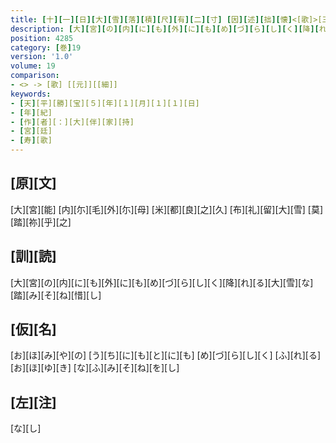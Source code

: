 ```yaml
---
title: [十][一][日][大][雪][落][積][尺][有][二][寸] [因][述][拙][懐]<[歌]>[三][首]
description: [大][宮][の][内][に][も][外][に][も][め][づ][ら][し][く][降][れ][る][大][雪][な][踏][み][そ][ね][惜][し]
position: 4285
category: [巻]19
version: '1.0'
volume: 19
comparison:
- <> -> [歌] [[元]][[細]]
keywords:
- [天][平][勝][宝][５][年][１][月][１][１][日]
- [年][紀]
- [作][者][：][大][伴][家][持]
- [宮][廷]
- [寿][歌]
---
```


## [原][文]

[大][宮][能] [内][尓][毛][外][尓][母] [米][都][良][之][久] [布][礼][留][大][雪] [莫][踏][祢][乎][之]

## [訓][読]

[大][宮][の][内][に][も][外][に][も][め][づ][ら][し][く][降][れ][る][大][雪][な][踏][み][そ][ね][惜][し]

## [仮][名]

[お][ほ][み][や][の] [う][ち][に][も][と][に][も] [め][づ][ら][し][く] [ふ][れ][る][お][ほ][ゆ][き] [な][ふ][み][そ][ね][を][し]

## [左][注]

[な][し]
